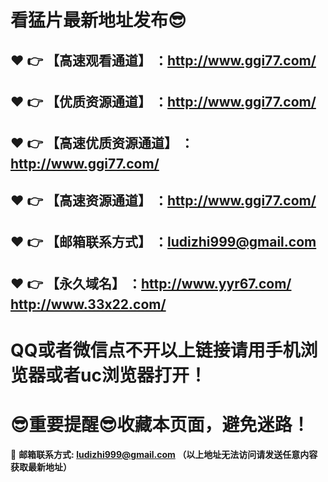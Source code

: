 # 看猛片最新地址发布:sunglasses:
:heart: :point_right: 【高速观看通道】 ：http://www.ggi77.com/
------
:heart: :point_right: 【优质资源通道】 ：http://www.ggi77.com/
------
:heart: :point_right: 【高速优质资源通道】 ：http://www.ggi77.com/
------
:heart: :point_right: 【高速资源通道】 ：http://www.ggi77.com/
------
:heart: :point_right: 【邮箱联系方式】 ：ludizhi999@gmail.com
------
:heart: :point_right: 【永久域名】 ：http://www.yyr67.com/     http://www.33x22.com/ 
------
# QQ或者微信点不开以上链接请用手机浏览器或者uc浏览器打开！
# :sunglasses:重要提醒:sunglasses:收藏本页面，避免迷路！
:e-mail: __邮箱联系方式: ludizhi999@gmail.com （以上地址无法访问请发送任意内容获取最新地址）__
